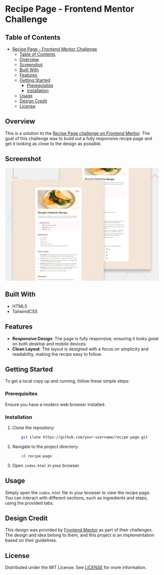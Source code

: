 # Recipe Page - Frontend Mentor Challenge

## Table of Contents

- [Recipe Page - Frontend Mentor Challenge](#recipe-page---frontend-mentor-challenge)
  - [Table of Contents](#table-of-contents)
  - [Overview](#overview)
  - [Screenshot](#screenshot)
  - [Built With](#built-with)
  - [Features](#features)
  - [Getting Started](#getting-started)
    - [Prerequisites](#prerequisites)
    - [Installation](#installation)
  - [Usage](#usage)
  - [Design Credit](#design-credit)
  - [License](#license)

## Overview

This is a solution to the [Recipe Page challenge on Frontend Mentor](https://www.frontendmentor.io/challenges/recipe-page-KiTsR8QQKm). The goal of this challenge was to build out a fully responsive recipe page and get it looking as close to the design as possible.

## Screenshot

![Recipe Page Screenshot](assets/images/screenshot.webp)

## Built With

- HTML5
- TailwindCSS

## Features

- **Responsive Design**: The page is fully responsive, ensuring it looks great on both desktop and mobile devices.
- **Clean Layout**: The layout is designed with a focus on simplicity and readability, making the recipe easy to follow.

## Getting Started

To get a local copy up and running, follow these simple steps:

### Prerequisites

Ensure you have a modern web browser installed.

### Installation

1. Clone the repository:

    ```sh
        git clone https://github.com/your-username/recipe-page.git
    ```

2. Navigate to the project directory:

    ```sh
        cd recipe-page
    ```

3. Open `index.html` in your browser.

## Usage

Simply open the `index.html` file in your browser to view the recipe page. You can interact with different sections, such as ingredients and steps, using the provided tabs.

## Design Credit

This design was provided by [Frontend Mentor](https://www.frontendmentor.io) as part of their challenges. The design and idea belong to them, and this project is an implementation based on their guidelines.

## License

Distributed under the MIT License. See [LICENSE](LICENSE) for more information.
